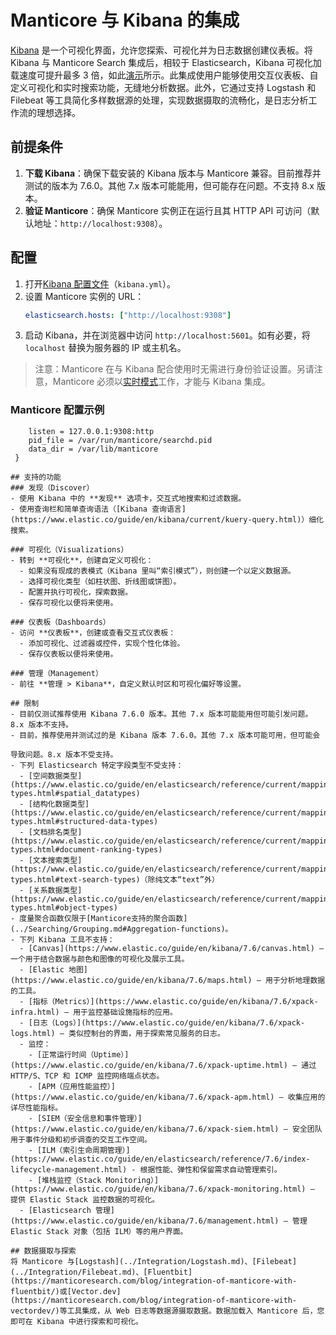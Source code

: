 # Manticore 与 Kibana 的集成

[Kibana](https://www.elastic.co/kibana) 是一个可视化界面，允许您探索、可视化并为日志数据创建仪表板。将 Kibana 与 Manticore Search 集成后，相较于 Elasticsearch，Kibana 可视化加载速度可提升最多 3 倍，如此[演示](https://github.com/manticoresoftware/kibana-demo#manticore-search-kibana-demo)所示。此集成使用户能够使用交互仪表板、自定义可视化和实时搜索功能，无缝地分析数据。此外，它通过支持 Logstash 和 Filebeat 等工具简化多样数据源的处理，实现数据摄取的流畅化，是日志分析工作流的理想选择。

## 前提条件
1. **下载 Kibana**：确保下载安装的 Kibana 版本与 Manticore 兼容。目前推荐并测试的版本为 7.6.0。其他 7.x 版本可能能用，但可能存在问题。不支持 8.x 版本。
2. **验证 Manticore**：确保 Manticore 实例正在运行且其 HTTP API 可访问（默认地址：`http://localhost:9308`）。

## 配置
1. 打开[Kibana 配置文件](https://www.elastic.co/guide/en/kibana/current/settings.html)（`kibana.yml`）。
2. 设置 Manticore 实例的 URL：
   ```yaml
   elasticsearch.hosts: ["http://localhost:9308"]
   ```
3. 启动 Kibana，并在浏览器中访问 `http://localhost:5601`。如有必要，将 `localhost` 替换为服务器的 IP 或主机名。

> 注意：Manticore 在与 Kibana 配合使用时无需进行身份验证设置。另请注意，Manticore 必须以[实时模式](../Read_this_first#Real-time-mode-vs-plain-mode)工作，才能与 Kibana 集成。

### Manticore 配置示例
```searchd {
    listen = 127.0.0.1:9308:http
    pid_file = /var/run/manticore/searchd.pid
    data_dir = /var/lib/manticore
 }

## 支持的功能
### 发现（Discover）
- 使用 Kibana 中的 **发现** 选项卡，交互式地搜索和过滤数据。
- 使用查询栏和简单查询语法（[Kibana 查询语言](https://www.elastic.co/guide/en/kibana/current/kuery-query.html)）细化搜索。

### 可视化（Visualizations）
- 转到 **可视化**，创建自定义可视化：
  - 如果没有现成的表模式（Kibana 里叫“索引模式”），则创建一个以定义数据源。
  - 选择可视化类型（如柱状图、折线图或饼图）。
  - 配置并执行可视化，探索数据。
  - 保存可视化以便将来使用。

### 仪表板（Dashboards）
- 访问 **仪表板**，创建或查看交互式仪表板：
  - 添加可视化、过滤器或控件，实现个性化体验。
  - 保存仪表板以便将来使用。

### 管理（Management）
- 前往 **管理 > Kibana**，自定义默认时区和可视化偏好等设置。

## 限制
- 目前仅测试推荐使用 Kibana 7.6.0 版本。其他 7.x 版本可能能用但可能引发问题。8.x 版本不支持。
- 目前，推荐使用并测试过的是 Kibana 版本 7.6.0。其他 7.x 版本可能可用，但可能会 

导致问题。8.x 版本不受支持。
- 下列 Elasticsearch 特定字段类型不受支持：
  - [空间数据类型](https://www.elastic.co/guide/en/elasticsearch/reference/current/mapping-types.html#spatial_datatypes)
  - [结构化数据类型](https://www.elastic.co/guide/en/elasticsearch/reference/current/mapping-types.html#structured-data-types)
  - [文档排名类型](https://www.elastic.co/guide/en/elasticsearch/reference/current/mapping-types.html#document-ranking-types)
  - [文本搜索类型](https://www.elastic.co/guide/en/elasticsearch/reference/current/mapping-types.html#text-search-types)（除纯文本“text”外）
  - [关系数据类型](https://www.elastic.co/guide/en/elasticsearch/reference/current/mapping-types.html#object-types)
- 度量聚合函数仅限于[Manticore支持的聚合函数](../Searching/Grouping.md#Aggregation-functions)。
- 下列 Kibana 工具不支持：
  - [Canvas](https://www.elastic.co/guide/en/kibana/7.6/canvas.html) – 一个用于结合数据与颜色和图像的可视化及展示工具。
  - [Elastic 地图](https://www.elastic.co/guide/en/kibana/7.6/maps.html) – 用于分析地理数据的工具。
  - [指标（Metrics）](https://www.elastic.co/guide/en/kibana/7.6/xpack-infra.html) – 用于监控基础设施指标的应用。
  - [日志（Logs）](https://www.elastic.co/guide/en/kibana/7.6/xpack-logs.html) – 类似控制台的界面，用于探索常见服务的日志。
  - 监控：
    - [正常运行时间（Uptime）](https://www.elastic.co/guide/en/kibana/7.6/xpack-uptime.html) – 通过 HTTP/S、TCP 和 ICMP 监控网络端点状态。
    - [APM（应用性能监控）](https://www.elastic.co/guide/en/kibana/7.6/xpack-apm.html) – 收集应用的详尽性能指标。
    - [SIEM（安全信息和事件管理）](https://www.elastic.co/guide/en/kibana/7.6/xpack-siem.html) – 安全团队用于事件分级和初步调查的交互工作空间。
    - [ILM（索引生命周期管理）](https://www.elastic.co/guide/en/elasticsearch/reference/7.6/index-lifecycle-management.html) - 根据性能、弹性和保留需求自动管理索引。
    - [堆栈监控（Stack Monitoring）](https://www.elastic.co/guide/en/kibana/7.6/xpack-monitoring.html) – 提供 Elastic Stack 监控数据的可视化。
  - [Elasticsearch 管理](https://www.elastic.co/guide/en/kibana/7.6/management.html) – 管理 Elastic Stack 对象（包括 ILM）等的用户界面。

## 数据摄取与探索
将 Manticore 与[Logstash](../Integration/Logstash.md)、[Filebeat](../Integration/Filebeat.md)、[Fluentbit](https://manticoresearch.com/blog/integration-of-manticore-with-fluentbit/)或[Vector.dev](https://manticoresearch.com/blog/integration-of-manticore-with-vectordev/)等工具集成，从 Web 日志等数据源摄取数据。数据加载入 Manticore 后，您即可在 Kibana 中进行探索和可视化。

